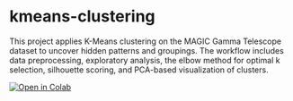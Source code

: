 # kmeans-clustering
This project applies K-Means clustering on the MAGIC Gamma Telescope dataset to uncover hidden patterns and groupings. The workflow includes data preprocessing, exploratory analysis, the elbow method for optimal k selection, silhouette scoring, and PCA-based visualization of clusters.

[![Open in Colab](https://colab.research.google.com/assets/colab-badge.svg)](https://colab.research.google.com/github/YOUR_USERNAME/YOUR_REPO/blob/main/YOUR_NOTEBOOK.ipynb)
